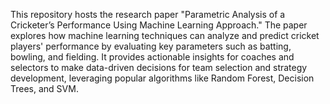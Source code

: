 This repository hosts the research paper "Parametric Analysis of a Cricketer’s Performance Using Machine Learning Approach." The paper explores how machine learning techniques can analyze and predict cricket players' performance by evaluating key parameters such as batting, bowling, and fielding. It provides actionable insights for coaches and selectors to make data-driven decisions for team selection and strategy development, leveraging popular algorithms like Random Forest, Decision Trees, and SVM.
